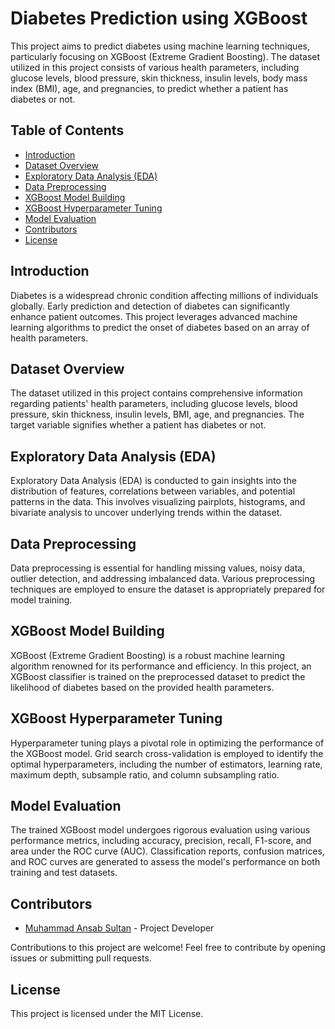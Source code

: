 # Diabetes Prediction using XGBoost

This project aims to predict diabetes using machine learning techniques, particularly focusing on XGBoost (Extreme Gradient Boosting). The dataset utilized in this project consists of various health parameters, including glucose levels, blood pressure, skin thickness, insulin levels, body mass index (BMI), age, and pregnancies, to predict whether a patient has diabetes or not.

## Table of Contents

- [Introduction](#introduction)
- [Dataset Overview](#dataset-overview)
- [Exploratory Data Analysis (EDA)](#exploratory-data-analysis-eda)
- [Data Preprocessing](#data-preprocessing)
- [XGBoost Model Building](#xgboost-model-building)
- [XGBoost Hyperparameter Tuning](#xgboost-hyperparameter-tuning)
- [Model Evaluation](#model-evaluation)
- [Contributors](#contributors)
- [License](#license)

## Introduction

Diabetes is a widespread chronic condition affecting millions of individuals globally. Early prediction and detection of diabetes can significantly enhance patient outcomes. This project leverages advanced machine learning algorithms to predict the onset of diabetes based on an array of health parameters.

## Dataset Overview

The dataset utilized in this project contains comprehensive information regarding patients' health parameters, including glucose levels, blood pressure, skin thickness, insulin levels, BMI, age, and pregnancies. The target variable signifies whether a patient has diabetes or not.

## Exploratory Data Analysis (EDA)

Exploratory Data Analysis (EDA) is conducted to gain insights into the distribution of features, correlations between variables, and potential patterns in the data. This involves visualizing pairplots, histograms, and bivariate analysis to uncover underlying trends within the dataset.

## Data Preprocessing

Data preprocessing is essential for handling missing values, noisy data, outlier detection, and addressing imbalanced data. Various preprocessing techniques are employed to ensure the dataset is appropriately prepared for model training.

## XGBoost Model Building

XGBoost (Extreme Gradient Boosting) is a robust machine learning algorithm renowned for its performance and efficiency. In this project, an XGBoost classifier is trained on the preprocessed dataset to predict the likelihood of diabetes based on the provided health parameters.

## XGBoost Hyperparameter Tuning

Hyperparameter tuning plays a pivotal role in optimizing the performance of the XGBoost model. Grid search cross-validation is employed to identify the optimal hyperparameters, including the number of estimators, learning rate, maximum depth, subsample ratio, and column subsampling ratio.

## Model Evaluation

The trained XGBoost model undergoes rigorous evaluation using various performance metrics, including accuracy, precision, recall, F1-score, and area under the ROC curve (AUC). Classification reports, confusion matrices, and ROC curves are generated to assess the model's performance on both training and test datasets.

## Contributors

- [Muhammad Ansab Sultan]((https://github.com/Ansab-Sultan)) - Project Developer

Contributions to this project are welcome! Feel free to contribute by opening issues or submitting pull requests.

## License

This project is licensed under the MIT License.
